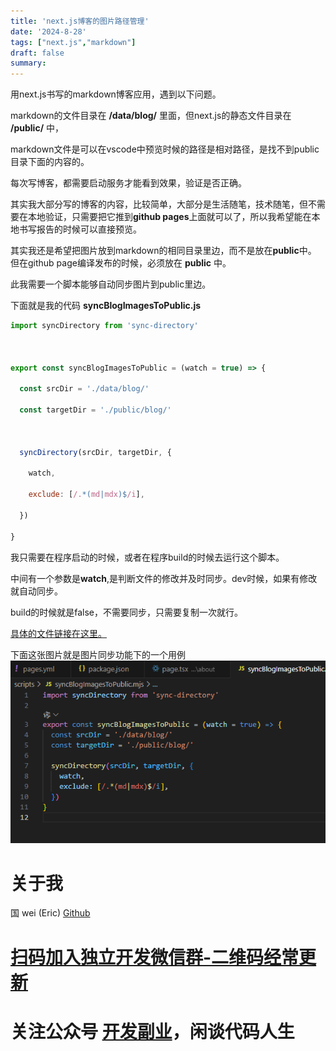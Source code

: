 ```yaml
---
title: 'next.js博客的图片路径管理'
date: '2024-8-28'
tags: ["next.js","markdown"]
draft: false
summary:
---
```




用next.js书写的markdown博客应用，遇到以下问题。

markdown的文件目录在 **/data/blog/** 里面，但next.js的静态文件目录在 **/public/**  中，

markdown文件是可以在vscode中预览时候的路径是相对路径，是找不到public目录下面的内容的。

每次写博客，都需要启动服务才能看到效果，验证是否正确。

其实我大部分写的博客的内容，比较简单，大部分是生活随笔，技术随笔，但不需要在本地验证，只需要把它推到**github pages**上面就可以了，所以我希望能在本地书写报告的时候可以直接预览。

其实我还是希望把图片放到markdown的相同目录里边，而不是放在**public**中。 但在github page编译发布的时候，必须放在 **public**  中。 

此我需要一个脚本能够自动同步图片到public里边。

下面就是我的代码 **syncBlogImagesToPublic.js**



```js
import syncDirectory from 'sync-directory'

  

export const syncBlogImagesToPublic = (watch = true) => {

  const srcDir = './data/blog/'

  const targetDir = './public/blog/'

  

  syncDirectory(srcDir, targetDir, {

    watch,

    exclude: [/.*(md|mdx)$/i],

  })

}
```



我只需要在程序启动的时候，或者在程序build的时候去运行这个脚本。

中间有一个参数是**watch**,是判断文件的修改并及时同步。dev时候，如果有修改就自动同步。

build的时候就是false，不需要同步，只需要复制一次就行。

[具体的文件链接在这里。](https://github.com/ygweric/ygweric.github.io/blob/main/scripts/syncBlogImagesToPublic.mjs)


下面这张图片就是图片同步功能下的一个用例
![](Pasted%20image%2020240828184848.png)



# 关于我
国 wei (Eric)
[Github](https://github.com/ygweric)

# [扫码加入独立开发微信群-二维码经常更新](https://raw.githubusercontent.com/ygweric/ygweric.github.io/main/assets/qr-schedule-update/indenpendent_dev.png)

# 关注公众号 [开发副业](https://github.com/ygweric/ygweric.github.io/blob/main/assets/jinjing/wx_office_account_qr.png?raw=true)，闲谈代码人生
